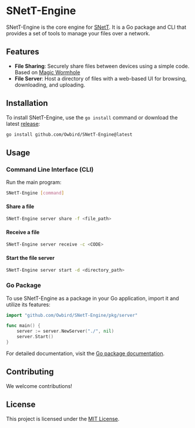 # SNetT-Engine

SNetT-Engine is the core engine for [SNetT](https://github.com/Owbird/SNetT). It is a Go package and CLI that provides a set of tools to manage your files over a network.

## Features

- **File Sharing**: Securely share files between devices using a simple code. Based on [Magic Wormhole](https://www.lothar.com/~warner/MagicWormhole-PyCon2016.pdf)
- **File Server**: Host a directory of files with a web-based UI for browsing, downloading, and uploading.

## Installation

To install SNetT-Engine, use the `go install` command or download the latest [release](https://github.com/Owbird/SNetT-Engine/releases):

```bash
go install github.com/Owbird/SNetT-Engine@latest
```

## Usage

### Command Line Interface (CLI)

Run the main program:

```bash
SNetT-Engine [command]
```

#### Share a file

```bash
SNetT-Engine server share -f <file_path>
```

#### Receive a file

```bash
SNetT-Engine server receive -c <CODE>
```

#### Start the file server

```bash
SNetT-Engine server start -d <directory_path>
```

### Go Package

To use SNetT-Engine as a package in your Go application, import it and utilize its features:

```go
import "github.com/Owbird/SNetT-Engine/pkg/server"

func main() {
    server := server.NewServer("./", nil)
    server.Start()
}
```

For detailed documentation, visit the [Go package documentation](https://pkg.go.dev/github.com/Owbird/SNetT-Engine).

## Contributing

We welcome contributions!

## License

This project is licensed under the [MIT License](LICENSE).
